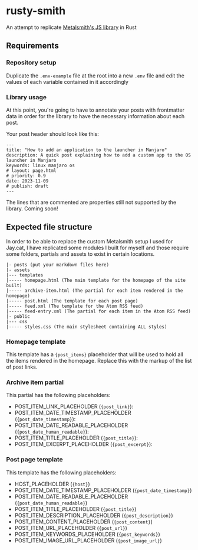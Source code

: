 # rusty-smith
An attempt to replicate [Metalsmith's JS library](https://metalsmith.io/) in Rust

## Requirements

### Repository setup

Duplicate the `.env-example` file at the root into a new `.env` file and edit the values of each variable contained in it accordingly

### Library usage

At this point, you're going to have to annotate your posts with frontmatter data in order for the library to have the necessary information about each post.

Your post header should look like this:

```
---
title: "How to add an application to the launcher in Manjaro"
description: A quick post explaining how to add a custom app to the OS launcher in Manjaro
keywords: linux manjaro os
# layout: page.html
# priority: 0.9
date: 2023-11-09
# publish: draft
---
```

The lines that are commented are properties still not supported by the library. Coming soon!

## Expected file structure

In order to be able to replace the custom Metalsmith setup I used for Jay.cat, I have replicated some modules I built for myself and those require some folders, partials and assets to exist in certain locations.

```
|- posts (put your markdown files here)
|- assets
|--- templates
|----- homepage.html (The main template for the homepage of the site built)
|----- archive-item.html (The partial for each item rendered in the homepage)
|----- post.html (The template for each post page)
|----- feed.xml (The template for the Atom RSS feed)
|----- feed-entry.xml (The partial for each item in the Atom RSS feed)
|- public
|--- css
|----- styles.css (The main stylesheet containing ALL styles)
```

### Homepage template

This template has a `{post_items}` placeholder that will be used to hold all the items rendered in the homepage. Replace this with the markup of the list of post links.

### Archive item partial

This partial has the following placeholders:

+ POST_ITEM_LINK_PLACEHOLDER (`{post_link}`):
+ POST_ITEM_DATE_TIMESTAMP_PLACEHOLDER (`{post_date_timestamp}`):
+ POST_ITEM_DATE_READABLE_PLACEHOLDER (`{post_date_human_readable}`):
+ POST_ITEM_TITLE_PLACEHOLDER (`{post_title}`):
+ POST_ITEM_EXCERPT_PLACEHOLDER (`{post_excerpt}`):

### Post page template

This template has the following placeholders:

+ HOST_PLACEHOLDER (`{host}`)
+ POST_ITEM_DATE_TIMESTAMP_PLACEHOLDER (`{post_date_timestamp}`)
+ POST_ITEM_DATE_READABLE_PLACEHOLDER (`{post_date_human_readable}`)
+ POST_ITEM_TITLE_PLACEHOLDER (`{post_title}`)
+ POST_ITEM_DESCRIPTION_PLACEHOLDER (`{post_description}`)
+ POST_ITEM_CONTENT_PLACEHOLDER (`{post_content}`)
+ POST_ITEM_URL_PLACEHOLDER (`{post_url}`)
+ POST_ITEM_KEYWORDS_PLACEHOLDER (`{post_keywords}`)
+ POST_ITEM_IMAGE_URL_PLACEHOLDER (`{post_image_url}`)
